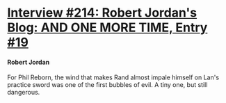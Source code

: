 # [Interview #214: Robert Jordan's Blog: AND ONE MORE TIME, Entry #19](https://www.theoryland.com/intvmain.php?i=214#19)

#### Robert Jordan

For Phil Reborn, the wind that makes Rand almost impale himself on Lan's practice sword was one of the first bubbles of evil. A tiny one, but still dangerous.

